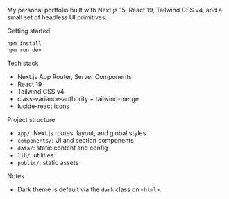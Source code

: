 My personal portfolio built with Next.js 15, React 19, Tailwind CSS v4, and a small set of headless UI primitives.

Getting started

```bash
npm install
npm run dev
```

Tech stack

- Next.js App Router, Server Components
- React 19
- Tailwind CSS v4
- class-variance-authority + tailwind-merge
- lucide-react icons

Project structure

- `app/`: Next.js routes, layout, and global styles
- `components/`: UI and section components
- `data/`: static content and config
- `lib/`: utilities
- `public/`: static assets

Notes

- Dark theme is default via the `dark` class on `<html>`.
